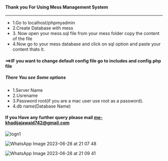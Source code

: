 #### Thank you For Using Mess Management System

* * *

*   1.Go to localhost/phpmyadmin
*   2.Create Database with mess
*   3\. Now open your mess.sql file from your mess folder copy the content of the file
*   4.Now go to your mess database and click on sql option and paste your content thats it.

#### ==>IF you want to change default config file go to includes and **config.php** file

##### There You see Some options

*   1.Server Name
*   2.Usrename
*   3.Password root(if you are a mac user use root as a password).
*   4.db name(Database Name)

#### If you Have any further query please mail me-khadijajawaid742@gmail.com


![logn1](https://github.com/khadijajawaid/MMS/assets/107252165/a7fab0b9-bc22-46a2-a053-77cca2141da7)

![WhatsApp Image 2023-06-28 at 21 07 48](https://github.com/khadijajawaid/MMS/assets/107252165/963c43c6-e1e8-4659-9c84-912fe6cdffd5)

![WhatsApp Image 2023-06-28 at 21 09 41](https://github.com/khadijajawaid/MMS/assets/107252165/64f26781-023e-4af1-8d75-ebd6dc595f34)

